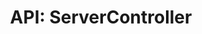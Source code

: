 ---
comment: "/**\n * The controller for dashboard related operations\n *\n * @memberof HashBrown.Server.Controllers\n */"
meta:
    range:
        - 119
        - 16558
    filename: ServerController.js
    lineno: 8
    columnno: 0
    path: /home/mrzapp/Development/Web/hashbrown-cms/src/Server/Controllers
    code:
        id: astnode100055665
        name: ServerController
        type: ClassDeclaration
        paramnames: []
classdesc: 'The controller for dashboard related operations'
memberof: HashBrown.Server.Controllers
name: ServerController
longname: HashBrown.Server.Controllers.ServerController
kind: class
scope: static
methods:
    -
        comment: "/**\n     * Initialises this controller\n     */"
        meta:
            range:
                - 234
                - 2657
            filename: ServerController.js
            lineno: 12
            columnno: 4
            path: /home/mrzapp/Development/Web/hashbrown-cms/src/Server/Controllers
            code:
                id: astnode100055671
                name: ServerController.init
                type: MethodDefinition
                paramnames:
                    - app
            vars:
                "": null
        description: 'Initialises this controller'
        name: init
        longname: HashBrown.Server.Controllers.ServerController.init
        kind: function
        memberof: HashBrown.Server.Controllers.ServerController
        scope: static
        params: []
    -
        comment: "/**\n     * Migrates content between environments\n     */"
        meta:
            range:
                - 2728
                - 9053
            filename: ServerController.js
            lineno: 39
            columnno: 4
            path: /home/mrzapp/Development/Web/hashbrown-cms/src/Server/Controllers
            code:
                id: astnode100055998
                name: ServerController.postMigrateContent
                type: MethodDefinition
                paramnames:
                    - req
                    - res
            vars:
                "": null
        description: 'Migrates content between environments'
        name: postMigrateContent
        longname: HashBrown.Server.Controllers.ServerController.postMigrateContent
        kind: function
        memberof: HashBrown.Server.Controllers.ServerController
        scope: static
        params: []
    -
        comment: "/**\n     * Update project settings\n     */"
        meta:
            range:
                - 9106
                - 9593
            filename: ServerController.js
            lineno: 231
            columnno: 4
            path: /home/mrzapp/Development/Web/hashbrown-cms/src/Server/Controllers
            code:
                id: astnode100056726
                name: ServerController.postProjectSettings
                type: MethodDefinition
                paramnames:
                    - req
                    - res
            vars:
                "": null
        description: 'Update project settings'
        name: postProjectSettings
        longname: HashBrown.Server.Controllers.ServerController.postProjectSettings
        kind: function
        memberof: HashBrown.Server.Controllers.ServerController
        scope: static
        params: []
    -
        comment: "/**\n     * Checks for new updates\n     */"
        meta:
            range:
                - 9653
                - 9928
            filename: ServerController.js
            lineno: 249
            columnno: 4
            path: /home/mrzapp/Development/Web/hashbrown-cms/src/Server/Controllers
            code:
                id: astnode100056813
                name: ServerController.getUpdateCheck
                type: MethodDefinition
                paramnames:
                    - req
                    - res
            vars:
                "": null
        description: 'Checks for new updates'
        name: getUpdateCheck
        longname: HashBrown.Server.Controllers.ServerController.getUpdateCheck
        kind: function
        memberof: HashBrown.Server.Controllers.ServerController
        scope: static
        params: []
    -
        comment: "/**\n     * Restarts the server\n     */"
        meta:
            range:
                - 9981
                - 10160
            filename: ServerController.js
            lineno: 262
            columnno: 4
            path: /home/mrzapp/Development/Web/hashbrown-cms/src/Server/Controllers
            code:
                id: astnode100056864
                name: ServerController.postRestartServer
                type: MethodDefinition
                paramnames:
                    - req
                    - res
            vars:
                "": null
        description: 'Restarts the server'
        name: postRestartServer
        longname: HashBrown.Server.Controllers.ServerController.postRestartServer
        kind: function
        memberof: HashBrown.Server.Controllers.ServerController
        scope: static
        params: []
    -
        comment: "/**\n     * Updates the server\n     */"
        meta:
            range:
                - 10208
                - 10583
            filename: ServerController.js
            lineno: 272
            columnno: 4
            path: /home/mrzapp/Development/Web/hashbrown-cms/src/Server/Controllers
            code:
                id: astnode100056886
                name: ServerController.postUpdateServer
                type: MethodDefinition
                paramnames:
                    - req
                    - res
            vars:
                "": null
        description: 'Updates the server'
        name: postUpdateServer
        longname: HashBrown.Server.Controllers.ServerController.postUpdateServer
        kind: function
        memberof: HashBrown.Server.Controllers.ServerController
        scope: static
        params: []
    -
        comment: "/**\n     * Gets the backup config\n     */"
        meta:
            range:
                - 10634
                - 10902
            filename: ServerController.js
            lineno: 288
            columnno: 3
            path: /home/mrzapp/Development/Web/hashbrown-cms/src/Server/Controllers
            code:
                id: astnode100056942
                name: ServerController.getBackupConfig
                type: MethodDefinition
                paramnames:
                    - req
                    - res
            vars:
                "": null
        description: 'Gets the backup config'
        name: getBackupConfig
        longname: HashBrown.Server.Controllers.ServerController.getBackupConfig
        kind: function
        memberof: HashBrown.Server.Controllers.ServerController
        scope: static
        params: []
    -
        comment: "/**\n     * Uploads a project backup\n     */"
        meta:
            range:
                - 10955
                - 11182
            filename: ServerController.js
            lineno: 301
            columnno: 3
            path: /home/mrzapp/Development/Web/hashbrown-cms/src/Server/Controllers
            code:
                id: astnode100056993
                name: ServerController.postUploadProjectBackup
                type: MethodDefinition
                paramnames:
                    - req
                    - res
            vars:
                "": null
        description: 'Uploads a project backup'
        name: postUploadProjectBackup
        longname: HashBrown.Server.Controllers.ServerController.postUploadProjectBackup
        kind: function
        memberof: HashBrown.Server.Controllers.ServerController
        scope: static
        params: []
    -
        comment: "/**\n     * Deletes a backup of a project\n     */"
        meta:
            range:
                - 11242
                - 11552
            filename: ServerController.js
            lineno: 315
            columnno: 4
            path: /home/mrzapp/Development/Web/hashbrown-cms/src/Server/Controllers
            code:
                id: astnode100057029
                name: ServerController.deleteBackup
                type: MethodDefinition
                paramnames:
                    - req
                    - res
            vars:
                "": null
        description: 'Deletes a backup of a project'
        name: deleteBackup
        longname: HashBrown.Server.Controllers.ServerController.deleteBackup
        kind: function
        memberof: HashBrown.Server.Controllers.ServerController
        scope: static
        params: []
    -
        comment: "/**\n     * Gets a backup of a project\n     */"
        meta:
            range:
                - 11612
                - 11924
            filename: ServerController.js
            lineno: 328
            columnno: 4
            path: /home/mrzapp/Development/Web/hashbrown-cms/src/Server/Controllers
            code:
                id: astnode100057090
                name: ServerController.getBackup
                type: MethodDefinition
                paramnames:
                    - req
                    - res
            vars:
                "": null
        description: 'Gets a backup of a project'
        name: getBackup
        longname: HashBrown.Server.Controllers.ServerController.getBackup
        kind: function
        memberof: HashBrown.Server.Controllers.ServerController
        scope: static
        params: []
    -
        comment: "/**\n     * Restores a backup of a project\n     */"
        meta:
            range:
                - 11988
                - 12311
            filename: ServerController.js
            lineno: 341
            columnno: 4
            path: /home/mrzapp/Development/Web/hashbrown-cms/src/Server/Controllers
            code:
                id: astnode100057151
                name: ServerController.postRestoreProjectBackup
                type: MethodDefinition
                paramnames:
                    - req
                    - res
            vars:
                "": null
        description: 'Restores a backup of a project'
        name: postRestoreProjectBackup
        longname: HashBrown.Server.Controllers.ServerController.postRestoreProjectBackup
        kind: function
        memberof: HashBrown.Server.Controllers.ServerController
        scope: static
        params: []
    -
        comment: "/**\n     * Makes a backup of a project\n     */"
        meta:
            range:
                - 12368
                - 12666
            filename: ServerController.js
            lineno: 354
            columnno: 4
            path: /home/mrzapp/Development/Web/hashbrown-cms/src/Server/Controllers
            code:
                id: astnode100057212
                name: ServerController.postBackupProject
                type: MethodDefinition
                paramnames:
                    - req
                    - res
            vars:
                "": null
        description: 'Makes a backup of a project'
        name: postBackupProject
        longname: HashBrown.Server.Controllers.ServerController.postBackupProject
        kind: function
        memberof: HashBrown.Server.Controllers.ServerController
        scope: static
        params: []
    -
        comment: "/**\n     * Gets a list of all projects\n     */"
        meta:
            range:
                - 12723
                - 13663
            filename: ServerController.js
            lineno: 367
            columnno: 4
            path: /home/mrzapp/Development/Web/hashbrown-cms/src/Server/Controllers
            code:
                id: astnode100057270
                name: ServerController.getAllProjectNames
                type: MethodDefinition
                paramnames:
                    - req
                    - res
            vars:
                "": null
        description: 'Gets a list of all projects'
        name: getAllProjectNames
        longname: HashBrown.Server.Controllers.ServerController.getAllProjectNames
        kind: function
        memberof: HashBrown.Server.Controllers.ServerController
        scope: static
        params: []
    -
        comment: "/**\n     * Gets a project\n     */"
        meta:
            range:
                - 13711
                - 14279
            filename: ServerController.js
            lineno: 406
            columnno: 4
            path: /home/mrzapp/Development/Web/hashbrown-cms/src/Server/Controllers
            code:
                id: astnode100057392
                name: ServerController.getProject
                type: MethodDefinition
                paramnames:
                    - req
                    - res
            vars:
                "": null
        description: 'Gets a project'
        name: getProject
        longname: HashBrown.Server.Controllers.ServerController.getProject
        kind: function
        memberof: HashBrown.Server.Controllers.ServerController
        scope: static
        params: []
    -
        comment: "/**\n     * Gets a list of all environments\n     */"
        meta:
            range:
                - 14344
                - 14912
            filename: ServerController.js
            lineno: 427
            columnno: 4
            path: /home/mrzapp/Development/Web/hashbrown-cms/src/Server/Controllers
            code:
                id: astnode100057490
                name: ServerController.getAllEnvironments
                type: MethodDefinition
                paramnames:
                    - req
                    - res
            vars:
                "": null
        description: 'Gets a list of all environments'
        name: getAllEnvironments
        longname: HashBrown.Server.Controllers.ServerController.getAllEnvironments
        kind: function
        memberof: HashBrown.Server.Controllers.ServerController
        scope: static
        params: []
    -
        comment: "/**\n     * Deletes a project\n     */"
        meta:
            range:
                - 14959
                - 15278
            filename: ServerController.js
            lineno: 448
            columnno: 4
            path: /home/mrzapp/Development/Web/hashbrown-cms/src/Server/Controllers
            code:
                id: astnode100057582
                name: ServerController.deleteProject
                type: MethodDefinition
                paramnames:
                    - req
                    - res
            vars:
                "": null
        description: 'Deletes a project'
        name: deleteProject
        longname: HashBrown.Server.Controllers.ServerController.deleteProject
        kind: function
        memberof: HashBrown.Server.Controllers.ServerController
        scope: static
        params: []
    -
        comment: "/**\n     * Adds an environment\n     */"
        meta:
            range:
                - 15331
                - 15715
            filename: ServerController.js
            lineno: 463
            columnno: 4
            path: /home/mrzapp/Development/Web/hashbrown-cms/src/Server/Controllers
            code:
                id: astnode100057641
                name: ServerController.putEnvironment
                type: MethodDefinition
                paramnames:
                    - req
                    - res
            vars:
                "": null
        description: 'Adds an environment'
        name: putEnvironment
        longname: HashBrown.Server.Controllers.ServerController.putEnvironment
        kind: function
        memberof: HashBrown.Server.Controllers.ServerController
        scope: static
        params: []
    -
        comment: "/**\n     * Deletes an environment\n     */"
        meta:
            range:
                - 15771
                - 16161
            filename: ServerController.js
            lineno: 479
            columnno: 4
            path: /home/mrzapp/Development/Web/hashbrown-cms/src/Server/Controllers
            code:
                id: astnode100057709
                name: ServerController.deleteEnvironment
                type: MethodDefinition
                paramnames:
                    - req
                    - res
            vars:
                "": null
        description: 'Deletes an environment'
        name: deleteEnvironment
        longname: HashBrown.Server.Controllers.ServerController.deleteEnvironment
        kind: function
        memberof: HashBrown.Server.Controllers.ServerController
        scope: static
        params: []
    -
        comment: "/**\n     * Creates a new project\n     */"
        meta:
            range:
                - 16212
                - 16556
            filename: ServerController.js
            lineno: 495
            columnno: 4
            path: /home/mrzapp/Development/Web/hashbrown-cms/src/Server/Controllers
            code:
                id: astnode100057777
                name: ServerController.createProject
                type: MethodDefinition
                paramnames:
                    - req
                    - res
            vars:
                "": null
        description: 'Creates a new project'
        name: createProject
        longname: HashBrown.Server.Controllers.ServerController.createProject
        kind: function
        memberof: HashBrown.Server.Controllers.ServerController
        scope: static
        params: []
shortname: ServerController
layout: docPage
permalink: /docs/hashbrown/server/controllers/servercontroller/
title: 'API: ServerController'
description: 'The controller for dashboard related operations'

---